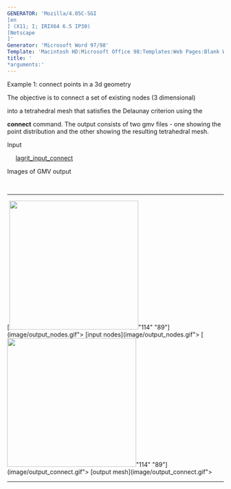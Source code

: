 ```yaml
---
GENERATOR: 'Mozilla/4.05C-SGI 
[en
] (X11; I; IRIX64 6.5 IP30) 
[Netscape
]'
Generator: 'Microsoft Word 97/98'
Template: 'Macintosh HD:Microsoft Office 98:Templates:Web Pages:Blank Web Page'
title: '
*arguments:'
---
```


 Example 1: connect points in a 3d geometry

  The objective is to connect a set of existing nodes (3 dimensional)

  into a tetrahedral mesh that satisfies the Delaunay criterion using
  the

  **connect** command.
  The output consists of two gmv files - one showing the point
  distribution and the other showing the resulting tetrahedral mesh.

 Input

      [lagrit\_input\_connect](../lagrit_input_connect)

 Images of GMV output

  

   ------------------------------------------------------------------------------------------------------------------------- -------------------------------------------------------------------------------------------------------------------------------
   [<img height="300" width="300" src="/assets/images/output_nodes_tn.gif">"114" "89"](image/output_nodes.gif"> [input nodes](image/output_nodes.gif">   [<img height="300" width="300" src="/assets/images/output_connect_tn.gif">"114" "89"](image/output_connect.gif"> [output mesh](image/output_connect.gif">
   ------------------------------------------------------------------------------------------------------------------------- -------------------------------------------------------------------------------------------------------------------------------


